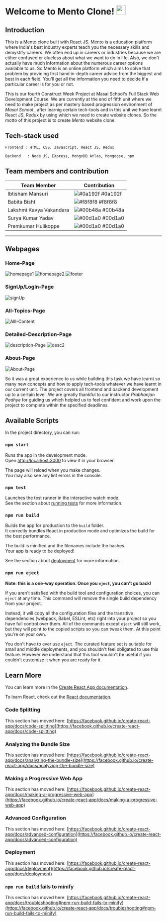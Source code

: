 # Welcome to Mento Clone! <img src="https://raw.githubusercontent.com/MartinHeinz/MartinHeinz/master/wave.gif" width="30px">

## Introduction 

This is a Mento clone built with React JS.
Mento is a education platform where India's best industry experts teach you the necessary skills and demystify careers.  We often end up in careers or industries because we are either confused or clueless about what we want to do in life. Also, we don't actually have much information about the numerous career options available to us. So Mento is an online platform which aims to solve that problem by providing first hand in-depth career advice from the biggest and best in each field. You'll get all the information you need to decide if a particular career is for you or not.

This is our fourth Construct Week Project at Masai School's Full Stack Web Development Course. We are currently at the end of fifth unit where we need to make project as per mastery based progression environment of _Masai School_ ,  after learnig certain tech-tools and in this unit we have learnt React JS, Redux by using which we need to create website clones. So the motto of this project is to create *Mento* website clone. 
   
 ##  Tech-stack used
  
   ```
   Frontend : HTML, CSS, Javascript, React JS, Redux
   
   Backend   : Node JS, EXpress, MongoDB Atlas, Mongoose, npm 
   ```
 ## Team members and contribution

 | Team Member            | Contribution                                                              |
| ----------------- | ------------------------------------------------------------------ |
| Ibtisham Mansuri | ![#0a192f](https://via.placeholder.com/10/0a192f?text=+) #0a192f |
| Babita Bisht | ![#f8f8f8](https://via.placeholder.com/10/f8f8f8?text=+) #f8f8f8 |
| Lakshmi Kavya Vakandara | ![#00b48a](https://via.placeholder.com/10/00b48a?text=+) #00b48a |
| Surya Kumar Yadav | ![#00d1a0](https://via.placeholder.com/10/00b48a?text=+) #00d1a0 |
| Premkumar Hulikoppe | ![#00d1a0](https://via.placeholder.com/10/00b48a?text=+) #00d1a0 |

 
---

## Webpages

### Home-Page
<img src="https://i.ibb.co/y4X3nNb/homepage1.png" alt="homepage1" border="0">
<img src="https://i.ibb.co/kgS4yfr/homepage2.png" alt="homepage2" border="0">
<img src="https://i.ibb.co/zFPgF58/footer.png" alt="footer" border="0">

### SignUp/LogIn-Page
<img src="https://i.ibb.co/RHZmy88/signUp.png" alt="signUp" border="0">

### All-Topics-Page
<img src="https://i.ibb.co/8X86NCd/Alll-Content.png" alt="Alll-Content" border="0">

### Detailed-Description-Page
<img src="https://i.ibb.co/hCStg2D/description-Page.png" alt="description-Page" border="0">
<img src="https://i.ibb.co/tbGw8xY/desc2.png" alt="desc2" border="0">

### About-Page
<img src="https://i.ibb.co/ZNJhGw7/About-Page.png" alt="About-Page" border="0">

So it was a great experience to us while building this task we have learnt so many new concepts and how to apply tech-tools whatever we have learnt in our current unit. The project covers all frontend and backend development up to a certain level. We are greatly thankful to our instructor *Prabhanjan Padhye* for guiding us which helpled us to feel confident and work upon the project to complete within the specified deadlines.


## Available Scripts

In the project directory, you can run:

### `npm start`

Runs the app in the development mode.\
Open [http://localhost:3000](http://localhost:3000) to view it in your browser.

The page will reload when you make changes.\
You may also see any lint errors in the console.

### `npm test`

Launches the test runner in the interactive watch mode.\
See the section about [running tests](https://facebook.github.io/create-react-app/docs/running-tests) for more information.

### `npm run build`

Builds the app for production to the `build` folder.\
It correctly bundles React in production mode and optimizes the build for the best performance.

The build is minified and the filenames include the hashes.\
Your app is ready to be deployed!

See the section about [deployment](https://facebook.github.io/create-react-app/docs/deployment) for more information.

### `npm run eject`

**Note: this is a one-way operation. Once you `eject`, you can't go back!**

If you aren't satisfied with the build tool and configuration choices, you can `eject` at any time. This command will remove the single build dependency from your project.

Instead, it will copy all the configuration files and the transitive dependencies (webpack, Babel, ESLint, etc) right into your project so you have full control over them. All of the commands except `eject` will still work, but they will point to the copied scripts so you can tweak them. At this point you're on your own.

You don't have to ever use `eject`. The curated feature set is suitable for small and middle deployments, and you shouldn't feel obligated to use this feature. However we understand that this tool wouldn't be useful if you couldn't customize it when you are ready for it.

## Learn More

You can learn more in the [Create React App documentation](https://facebook.github.io/create-react-app/docs/getting-started).

To learn React, check out the [React documentation](https://reactjs.org/).

### Code Splitting

This section has moved here: [https://facebook.github.io/create-react-app/docs/code-splitting](https://facebook.github.io/create-react-app/docs/code-splitting)

### Analyzing the Bundle Size

This section has moved here: [https://facebook.github.io/create-react-app/docs/analyzing-the-bundle-size](https://facebook.github.io/create-react-app/docs/analyzing-the-bundle-size)

### Making a Progressive Web App

This section has moved here: [https://facebook.github.io/create-react-app/docs/making-a-progressive-web-app](https://facebook.github.io/create-react-app/docs/making-a-progressive-web-app)

### Advanced Configuration

This section has moved here: [https://facebook.github.io/create-react-app/docs/advanced-configuration](https://facebook.github.io/create-react-app/docs/advanced-configuration)

### Deployment

This section has moved here: [https://facebook.github.io/create-react-app/docs/deployment](https://facebook.github.io/create-react-app/docs/deployment)

### `npm run build` fails to minify

This section has moved here: [https://facebook.github.io/create-react-app/docs/troubleshooting#npm-run-build-fails-to-minify](https://facebook.github.io/create-react-app/docs/troubleshooting#npm-run-build-fails-to-minify)
